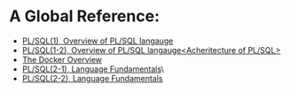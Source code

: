 # A Global Reference:

* [PL/SQL(1), Overview of PL/SQL langauge](https://github.com/halladj/me/blob/main/zettelkasten/20231802180923.md)
* [PL/SQL(1-2), Overview of PL/SQL langauge<Acheritecture of PL/SQL>](https://github.com/halladj/me/blob/main/zettelkasten/20230219183823.md)
* [The Docker Overview](https://github.com/halladj/me/blob/main/zettelkasten/20230224105023.md#the-docker-overview)
* [PL/SQL(2-1), Language Fundamentals](https://github.com/halladj/me/blob/main/zettelkasten/20230225071623.md#plsql2-language-fundamentals)\
* [PL/SQL(2-2), Language Fundamentals](https://github.com/halladj/me/blob/main/zettelkasten/20230226183225.md)
